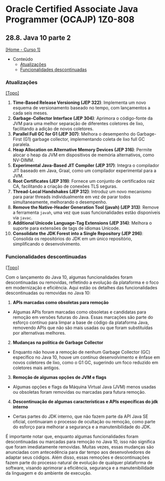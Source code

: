 # Oracle Certified Associate Java Programmer (OCAJP) 1Z0-808

## 28.8. Java 10 parte 2
[[Home - Curso 1]](../../README.md#curso-1)<br />

- Conteúdo
  - [Atualizações](#atualizações)
  - [Funcionalidades descontinuadas](#funcionalidades-descontinuadas)

### Atualizações
[[Topo]](#)<br />

1. **Time-Based Release Versioning (JEP 322)**: Implementa um novo esquema de versionamento baseado no tempo, com lançamentos a cada seis meses.
2. **Garbage-Collector Interface (JEP 304)**: Aprimora o código-fonte da JVM para uma melhor separação de diferentes coletores de lixo, facilitando a adição de novos coletores.
3. **Parallel Full GC for G1 (JEP 307)**: Melhora o desempenho do Garbage-First (G1) garbage collector, implementando coleta de lixo full GC paralela.
4. **Heap Allocation on Alternative Memory Devices (JEP 316)**: Permite alocar o heap da JVM em dispositivos de memória alternativos, como NV-DIMM.
5. **Experimental Java-Based JIT Compiler (JEP 317)**: Integra o compilador JIT baseado em Java, Graal, como um compilador experimental para a JVM.
8. **Root Certificates (JEP 319)**: Fornece um conjunto de certificados raiz CA, facilitando a criação de conexões TLS seguras.
9. **Thread-Local Handshakes (JEP 312)**: Introduz um novo mecanismo para parar threads individualmente em vez de parar todos simultaneamente, melhorando o desempenho.
10. **Remove the Native-Header Generation Tool (javah) (JEP 313)**: Remove a ferramenta `javah`, uma vez que suas funcionalidades estão disponíveis via `javac`.
11. **Additional Unicode Language-Tag Extensions (JEP 314)**: Melhora o suporte para extensões de tags de idiomas Unicode.
12. **Consolidate the JDK Forest into a Single Repository (JEP 296)**: Consolida os repositórios do JDK em um único repositório, simplificando o desenvolvimento.

### Funcionalidades descontinuadas
[[Topo]](#)<br />

Com o lançamento do Java 10, algumas funcionalidades foram descontinuadas ou removidas, refletindo a evolução da plataforma e o foco em modernização e eficiência. Aqui estão os detalhes das funcionalidades descontinuadas ou removidas no Java 10:

1. **APIs marcadas como obsoletas para remoção**
  - Algumas APIs foram marcadas como obsoletas e candidatas para remoção em versões futuras do Java. Essas marcações são parte do esforço contínuo para limpar a base de código da plataforma Java, removendo APIs que não são mais usadas ou que foram substituídas por alternativas melhores.

2. **Mudanças na política de Garbage Collector**
  - Enquanto não houve a remoção de nenhum Garbage Collector (GC) específico no Java 10, houve um contínuo desenvolvimento e ênfase em novos coletores de lixo, como o G1 GC, sugerindo um foco reduzido em coletores mais antigos.

3. **Remoção de algumas opções de JVM e flags**
  - Algumas opções e flags da Máquina Virtual Java (JVM) menos usadas ou obsoletas foram removidas ou marcadas para futura remoção.

4. **Descontinuação de algumas características e APIs específicas do jdk interno**
  - Certas partes do JDK interno, que não fazem parte da API Java SE oficial, continuaram o processo de ocultação ou remoção, como parte do esforço para melhorar a segurança e a manutenibilidade do JDK.

É importante notar que, enquanto algumas funcionalidades foram descontinuadas ou marcadas para remoção no Java 10, isso não significa que foram imediatamente removidas. Muitas vezes, essas mudanças são anunciadas com antecedência para dar tempo aos desenvolvedores de adaptar seus códigos. Além disso, essas remoções e descontinuações fazem parte do processo natural de evolução de qualquer plataforma de software, visando aprimorar a eficiência, segurança e a manutenibilidade da linguagem e do ambiente de execução.
